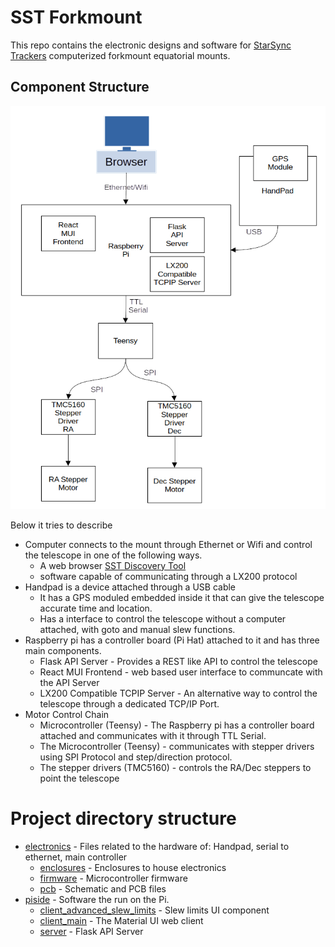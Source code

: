 # SST Forkmount

This repo contains the electronic designs and software for [StarSync Trackers](https://starsynctrackers.com/)
computerized forkmount equatorial mounts.

## Component Structure

![Diagram image on how the different components work together to make up the mount](structure_diagram.png)

Below it tries to describe

* Computer connects to the mount through Ethernet or Wifi and control the telescope in one of the following ways.
    * A web browser [SST Discovery Tool](https://github.com/bluthen/SSTForkMountDiscovery)
    * software capable of communicating through a LX200 protocol
* Handpad is a device attached through a USB cable
    * It has a GPS moduled embedded inside it that can give the telescope accurate time and location.
    * Has a interface to control the telescope without a computer attached, with goto and manual slew functions.
* Raspberry pi has a controller board (Pi Hat) attached to it and has three main components.
    * Flask API Server - Provides a REST like API to control the telescope
    * React MUI Frontend - web based user interface to communcate with the API Server
    * LX200 Compatible TCPIP Server - An alternative way to control the telescope through a dedicated TCP/IP Port.
* Motor Control Chain
    * Microcontroller (Teensy) - The Raspberry pi has a controller board attached and communicates with it through TTL
      Serial.
    * The Microcontroller (Teensy) - communicates with stepper drivers using SPI Protocol and step/direction protocol.
    * The stepper drivers (TMC5160) - controls the RA/Dec steppers to point the telescope

# Project directory structure

* [electronics](electronics) - Files related to the hardware of: Handpad, serial to ethernet, main controller
    * [enclosures](electronics/enclosures) - Enclosures to house electronics
    * [firmware](electronics/firmware) - Microcontroller firmware
    * [pcb](electronics/pcb) - Schematic and PCB files
* [piside](piside) - Software the run on the Pi.
    * [client_advanced_slew_limits](piside/client_advanced_slew_limits) - Slew limits UI component
    * [client_main](pisiude/client_main) - The Material UI web client
    * [server](piside/server) - Flask API Server